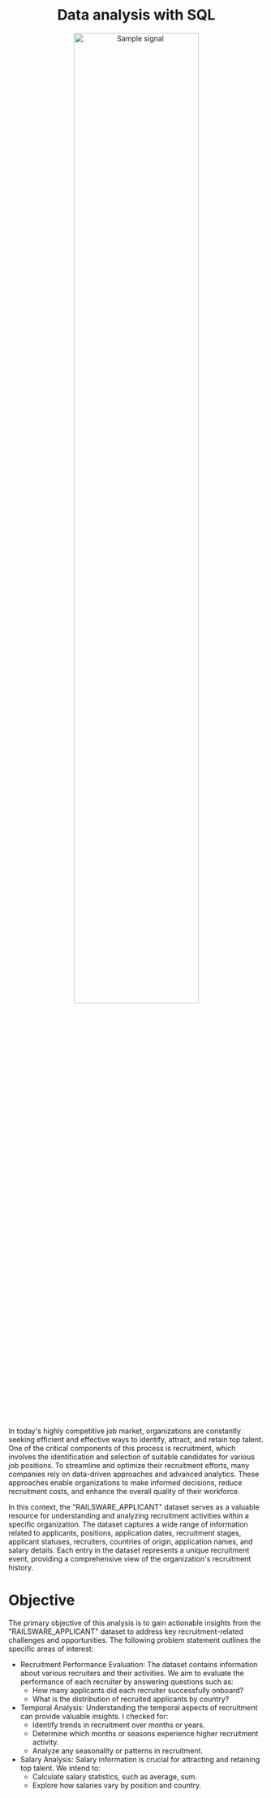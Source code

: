 <h1 align="center"> Data analysis with SQL </h1>
<p align="center"> 
  <img src="	https://particular.net/images/blog/2020/sql.jpg" alt="Sample signal" width="70%" height="70%">
</p>
In today's highly competitive job market, organizations are constantly seeking efficient and effective ways to identify, attract, and retain top talent. One of the critical components of this process is recruitment, which involves the identification and selection of suitable candidates for various job positions. To streamline and optimize their recruitment efforts, many companies rely on data-driven approaches and advanced analytics. These approaches enable organizations to make informed decisions, reduce recruitment costs, and enhance the overall quality of their workforce.

In this context, the "RAILSWARE_APPLICANT" dataset serves as a valuable resource for understanding and analyzing recruitment activities within a specific organization. The dataset captures a wide range of information related to applicants, positions, application dates, recruitment stages, applicant statuses, recruiters, countries of origin, application names, and salary details. Each entry in the dataset represents a unique recruitment event, providing a comprehensive view of the organization's recruitment history.

# Objective
The primary objective of this analysis is to gain actionable insights from the "RAILSWARE_APPLICANT" dataset to address key recruitment-related challenges and opportunities. The following problem statement outlines the specific areas of interest:
- Recruitment Performance Evaluation: The dataset contains information about various recruiters and their activities. We aim to evaluate the performance of each recruiter by answering questions such as:
  - How many applicants did each recruiter successfully onboard?
  - What is the distribution of recruited applicants by country?
- Temporal Analysis: Understanding the temporal aspects of recruitment can provide valuable insights. I checked for:
  - Identify trends in recruitment over months or years.
  - Determine which months or seasons experience higher recruitment activity.
  - Analyze any seasonality or patterns in recruitment.
- Salary Analysis: Salary information is crucial for attracting and retaining top talent. We intend to:
  - Calculate salary statistics, such as average, sum.
  - Explore how salaries vary by position and country.
